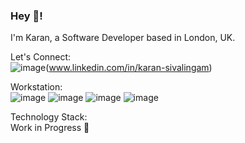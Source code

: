 ### Hey 👋!

I'm Karan, a Software Developer based in London, UK.

Let's Connect: \
![image](https://img.shields.io/badge/LinkedIn-0077B5?style=for-the-badge&logo=linkedin&logoColor=white)(www.linkedin.com/in/karan-sivalingam)

Workstation: \
![image](https://img.shields.io/badge/mac%20os-000000?style=for-the-badge&logo=apple&logoColor=white)
![image](https://img.shields.io/badge/Visual_Studio_Code-0078D4?style=for-the-badge&logo=visual%20studio%20code&logoColor=white)
![image](https://img.shields.io/badge/Google_chrome-4285F4?style=for-the-badge&logo=Google-chrome&logoColor=white)
![image](https://img.shields.io/badge/Safari-FF1B2D?style=for-the-badge&logo=Safari&logoColor=white)


Technology Stack: \
Work in Progress 🙏
